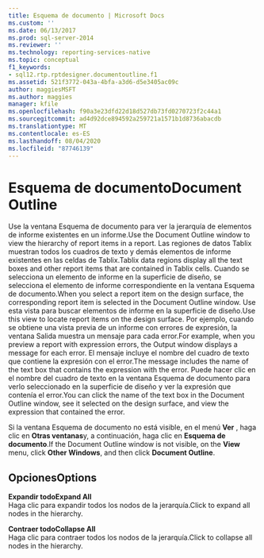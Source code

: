 ```yaml
---
title: Esquema de documento | Microsoft Docs
ms.custom: ''
ms.date: 06/13/2017
ms.prod: sql-server-2014
ms.reviewer: ''
ms.technology: reporting-services-native
ms.topic: conceptual
f1_keywords:
- sql12.rtp.rptdesigner.documentoutline.f1
ms.assetid: 521f3772-043a-4bfa-a3d6-d5e3405ac09c
author: maggiesMSFT
ms.author: maggies
manager: kfile
ms.openlocfilehash: f90a3e23dfd22d18d527db73fd0270723f2c44a1
ms.sourcegitcommit: ad4d92dce894592a259721a1571b1d8736abacdb
ms.translationtype: MT
ms.contentlocale: es-ES
ms.lasthandoff: 08/04/2020
ms.locfileid: "87746139"
---
```

# <a name="document-outline"></a><span data-ttu-id="bc32a-102">Esquema de documento</span><span class="sxs-lookup"><span data-stu-id="bc32a-102">Document Outline</span></span>
  <span data-ttu-id="bc32a-103">Use la ventana Esquema de documento para ver la jerarquía de elementos de informe existentes en un informe.</span><span class="sxs-lookup"><span data-stu-id="bc32a-103">Use the Document Outline window to view the hierarchy of report items in a report.</span></span> <span data-ttu-id="bc32a-104">Las regiones de datos Tablix muestran todos los cuadros de texto y demás elementos de informe existentes en las celdas de Tablix.</span><span class="sxs-lookup"><span data-stu-id="bc32a-104">Tablix data regions display all the text boxes and other report items that are contained in Tablix cells.</span></span> <span data-ttu-id="bc32a-105">Cuando se selecciona un elemento de informe en la superficie de diseño, se selecciona el elemento de informe correspondiente en la ventana Esquema de documento.</span><span class="sxs-lookup"><span data-stu-id="bc32a-105">When you select a report item on the design surface, the corresponding report item is selected in the Document Outline window.</span></span> <span data-ttu-id="bc32a-106">Use esta vista para buscar elementos de informe en la superficie de diseño.</span><span class="sxs-lookup"><span data-stu-id="bc32a-106">Use this view to locate report items on the design surface.</span></span> <span data-ttu-id="bc32a-107">Por ejemplo, cuando se obtiene una vista previa de un informe con errores de expresión, la ventana Salida muestra un mensaje para cada error.</span><span class="sxs-lookup"><span data-stu-id="bc32a-107">For example, when you preview a report with expression errors, the Output window displays a message for each error.</span></span> <span data-ttu-id="bc32a-108">El mensaje incluye el nombre del cuadro de texto que contiene la expresión con el error.</span><span class="sxs-lookup"><span data-stu-id="bc32a-108">The message includes the name of the text box that contains the expression with the error.</span></span> <span data-ttu-id="bc32a-109">Puede hacer clic en el nombre del cuadro de texto en la ventana Esquema de documento para verlo seleccionado en la superficie de diseño y ver la expresión que contenía el error.</span><span class="sxs-lookup"><span data-stu-id="bc32a-109">You can click the name of the text box in the Document Outline window, see it selected on the design surface, and view the expression that contained the error.</span></span>  
  
 <span data-ttu-id="bc32a-110">Si la ventana Esquema de documento no está visible, en el menú **Ver** , haga clic en **Otras ventanas**y, a continuación, haga clic en **Esquema de documento**.</span><span class="sxs-lookup"><span data-stu-id="bc32a-110">If the Document Outline window is not visible, on the **View** menu, click **Other Windows**, and then click **Document Outline**.</span></span>  
  
## <a name="options"></a><span data-ttu-id="bc32a-111">Opciones</span><span class="sxs-lookup"><span data-stu-id="bc32a-111">Options</span></span>  
 <span data-ttu-id="bc32a-112">**Expandir todo**</span><span class="sxs-lookup"><span data-stu-id="bc32a-112">**Expand All**</span></span>  
 <span data-ttu-id="bc32a-113">Haga clic para expandir todos los nodos de la jerarquía.</span><span class="sxs-lookup"><span data-stu-id="bc32a-113">Click to expand all nodes in the hierarchy.</span></span>  
  
 <span data-ttu-id="bc32a-114">**Contraer todo**</span><span class="sxs-lookup"><span data-stu-id="bc32a-114">**Collapse All**</span></span>  
 <span data-ttu-id="bc32a-115">Haga clic para contraer todos los nodos de la jerarquía.</span><span class="sxs-lookup"><span data-stu-id="bc32a-115">Click to collapse all nodes in the hierarchy.</span></span>  
  
  
